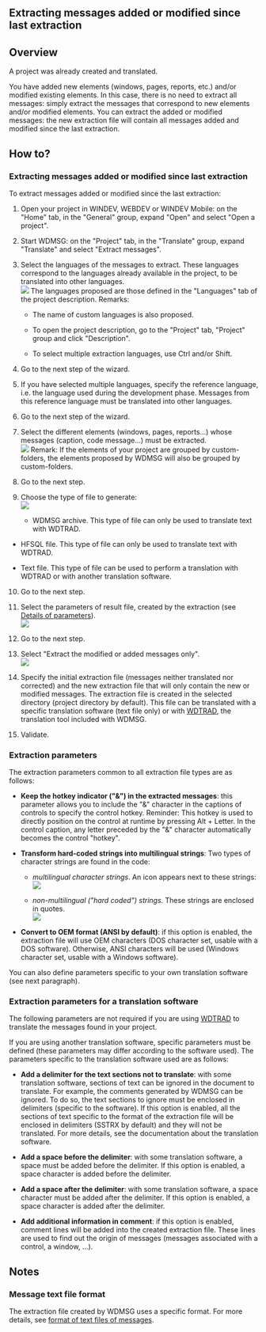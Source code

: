 


## Extracting messages added or modified since last extraction
			



<a name="NOTE1"></a>
<a name="NOTE1_1"></a>


## Overview
<a name="overview_ELTTEXTE000218"></a>
A project was already created and translated.

You have added new elements (windows, pages, reports, etc.) and/or modified existing elements. 
In this case, there is no need to extract all messages: simply extract the messages that correspond to new elements and/or modified elements. 
You can extract the added or modified messages: the new extraction file will contain all messages added and modified since the last extraction.

<a name="NOTE2"></a>
<a name="NOTE2_1"></a>


## How to?
<a name="how_ELTTEXTE000242"></a>


### Extracting messages added or modified since last extraction
<a name="extracting_messages_added_modified_since_last_extraction_ELTPARAGRAPHE000026"></a>

To extract messages added or modified since the last extraction:

1. Open your project in WINDEV, WEBDEV or WINDEV Mobile: on the "Home" tab, in the "General" group, expand "Open" and select "Open a project".

2. Start WDMSG: on the "Project" tab, in the "Translate" group, expand "Translate" and select "Extract messages".

3. Select the languages of the messages to extract. These languages correspond to the languages already available in the project, to be translated into other languages. <br>![](https://doc.pcsoft.fr/en-US/images/image.awp?langid=3&name=Assistant%20WDMSG%20-%20HC%20N%B0011.gif&type=thumb)
The languages proposed are those defined in the "Languages" tab of the project description. 
	Remarks:

	- The name of custom languages is also proposed. 

	- To open the project description, go to the "Project" tab, "Project" group and click "Description".

	- To select multiple extraction languages, use Ctrl and/or Shift.




4. Go to the next step of the wizard.

5. If you have selected multiple languages, specify the reference language, i.e. the language used during the development phase. Messages from this reference language must be translated into other languages. 

6. Go to the next step of the wizard.  

7. Select the different elements (windows, pages, reports...) whose messages (caption, code message...) must be extracted.<br>![](https://doc.pcsoft.fr/en-US/images/image.awp?langid=3&name=Assistant%20WDMSG%20-%20HC%20N%B0012.gif&type=thumb)
Remark: If the elements of your project are grouped by custom-folders, the elements proposed by WDMSG will also be grouped by custom-folders. 

8. Go to the next step.

9. Choose the type of file to generate: <br>![](https://doc.pcsoft.fr/en-US/images/image.awp?langid=3&name=Assistant%20WDMSG%20-%20HC%20N%B0003.gif&type=thumb)


	- WDMSG archive. This type of file can only be used to translate text with WDTRAD. 

- HFSQL file. This type of file can only be used to translate text with WDTRAD.  

- Text file. This type of file can be used to perform a translation with WDTRAD or with another translation software. 

10. Go to the next step.

11. Select the parameters of result file, created by the extraction (see [Details of parameters](#NOTE2_2)).<br>![](https://doc.pcsoft.fr/en-US/images/image.awp?langid=3&name=Assistant%20WDMSG%20-%20HC%20N%B0013.gif&type=thumb)


12. Go to the next step.

13. Select "Extract the modified or added messages only".<br>![](https://doc.pcsoft.fr/en-US/images/image.awp?langid=3&name=Assistant%20WDMSG%20-%20HC%20N%B0014.gif&type=thumb)


14. Specify the initial extraction file (messages neither translated nor corrected) and the new extraction file that will only contain the new or modified messages.
	The extraction file is created in the selected directory (project directory by default).
	This file can be translated with a specific translation software (text file only) or with [WDTRAD](../WDTrad/3518010.md), the translation tool included with WDMSG. 

15. Validate.



<a name="NOTE2_2"></a>


### Extraction parameters
<a name="extraction_parameters_ELTPARAGRAPHE000114"></a>

The extraction parameters common to all extraction file types are as follows:

- **Keep the hotkey indicator ("&") in the extracted messages**: this parameter allows you to include the "&" character in the captions of controls to specify the control hotkey.
	Reminder: This hotkey is used to directly position on the control at runtime by pressing Alt + Letter. In the control caption, any letter preceded by the "&" character automatically becomes the control "hotkey".

- **Transform hard-coded strings into multilingual strings**: Two types of character strings are found in the code:

	- *multilingual character strings*. An icon appears next to these strings:<br>![](https://doc.pcsoft.fr/en-US/images/image.awp?langid=3&name=MessageMultilangue.gif)


	- *non-multilingual ("hard coded") strings*. These strings are enclosed in quotes.<br>![](https://doc.pcsoft.fr/en-US/images/image.awp?langid=3&name=MessageNonMultilangue.gif)

- **Convert to OEM format (ANSI by default)**: if this option is enabled, the extraction file will use OEM characters (DOS character set, usable with a DOS software). Otherwise, ANSI characters will be used (Windows character set, usable with a Windows software).




You can also define parameters specific to your own translation software (see next paragraph).
<a name="NOTE2_3"></a>


### Extraction parameters for a translation software
<a name="extraction_parameters_for_translation_software_ELTPARAGRAPHE000137"></a>

The following parameters are not required if you are using [WDTRAD](../WDTrad/3518010.md) to translate the messages found in your project.

If you are using another translation software, specific parameters must be defined (these parameters may differ according to the software used). The parameters specific to the translation software used are as follows:

- **Add a delimiter for the text sections not to translate**: with some translation software, sections of text can be ignored in the document to translate. For example, the comments generated by WDMSG can be ignored. To do so, the text sections to ignore must be enclosed in delimiters (specific to the software).
	If this option is enabled, all the sections of text specific to the format of the extraction file will be enclosed in delimiters (SSTRX by default) and they will not be translated.
	For more details, see the documentation about the translation software.

- **Add a space before the delimiter**: with some translation software, a space must be added before the delimiter. 
	If this option is enabled, a space character is added before the delimiter.

- **Add a space after the delimiter**: with some translation software, a space character must be added after the delimiter. 
	If this option is enabled, a space character is added after the delimiter.

- **Add additional information in comment**: if this option is enabled, comment lines will be added into the created extraction file. These lines are used to find out the origin of messages (messages associated with a control, a window, ...).




<a name="NOTE3"></a>
<a name="NOTE3_1"></a>


## Notes
<a name="notes_ELTTEXTE000278"></a>


### Message text file format
<a name="message_text_file_format_ELTPARAGRAPHE000166"></a>

The extraction file created by WDMSG uses a specific format. For more details, see [format of text files of messages](../WDMsg/3518030.md). 


